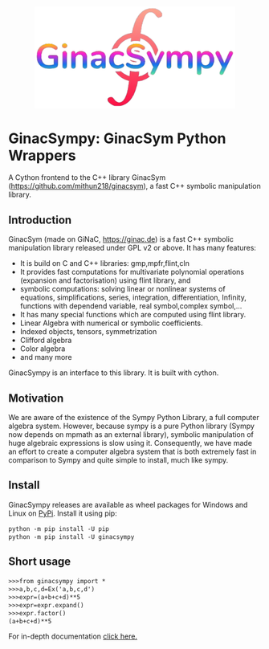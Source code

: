 <p align="center">
<img src="https://github.com/mithun218/ginacsympy/blob/master/doc/html/img/logo.png?raw=true" width=400>
</p>

# GinacSympy: GinacSym Python Wrappers
A Cython frontend to the C++ library GinacSym (https://github.com/mithun218/ginacsym), a fast C++ symbolic manipulation library.

## Introduction
GinacSym (made on GiNaC, https://ginac.de) is a fast C++ symbolic manipulation library released under GPL v2 or above. It has many features:

- It is build on C and C++ libraries:
gmp,mpfr,flint,cln
- It  provides fast computations for multivariate polynomial operations (expansion and factorisation) using flint library, and
- symbolic  computations: solving linear or nonlinear systems of equations, simplifications, series, integration, differentiation, Infinity, functions with dependend variable, real symbol,complex symbol,...
-  It has many special functions which are computed using flint library.
- Linear Algebra with numerical or symbolic coefficients.
- Indexed objects, tensors, symmetrization
- Clifford algebra
- Color algebra
- and many more
     
GinacSympy is an interface to this library. It is built with cython.
## Motivation

We are aware of the existence of the Sympy Python Library, a full computer algebra system. However, because sympy is a pure Python library (Sympy now depends on mpmath as an external library), symbolic manipulation of huge algebraic expressions is slow using it. Consequently, we have made an effort to create a computer algebra system that is both extremely fast in comparison to Sympy and quite simple to install, much like sympy.

## Install
GinacSympy releases are available as wheel packages for Windows and Linux on [PyPi](https://pypi.org/project/ginacsympy). Install it using pip:

	python -m pip install -U pip
	python -m pip install -U ginacsympy

## Short usage

	>>>from ginacsympy import *
	>>>a,b,c,d=Ex('a,b,c,d')
	>>>expr=(a+b+c+d)**5
	>>>expr=expr.expand()
	>>>expr.factor()
	(a+b+c+d)**5
	
For in-depth documentation [click here.](https://rawcdn.githack.com/mithun218/ginacsympy/db189a107e142860dd9434adbbb30d9376e67463/doc/html/index.html)

	